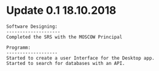 # Update 0.1	18.10.2018
	Software Designing:
	--------------------
	Completed the SRS with the MOSCOW Principal

	Programm:
	-------------------
	Started to create a user Interface for the Desktop app.
	Started to search for databases with an API.

